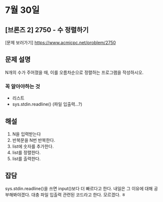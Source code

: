 # 7월 30일

## [브론즈 2] 2750 - 수 정렬하기

[문제 보러가기]
https://www.acmicpc.net/problem/2750

## 문제 설명

N개의 수가 주어졌을 때, 이를 오름차순으로 정렬하는 프로그램을 작성하시오.

### 꼭 알아야하는 것

-   리스트
-   sys.stdin.readline() (파일 입출력...?)

## 해설

1.  N을 입력받는다
2.  반복문을 N번 반복한다.
3.  list에 숫자를 추가한다.
4.  list를 정렬한다.
5.  list를 출력한다.

## 잡담

sys.stdin.readline()을 쓰면 input()보다 더 빠르다고 한다.
내일은 그 이유에 대해 공부해봐야겠다.
대충 파일 입출력 관련된 코드라고 한다.
모르겠다. ㅎ